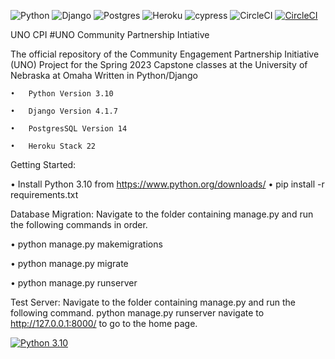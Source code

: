 
![Python](https://img.shields.io/badge/python-3670A0?style=for-the-badge&logo=python&logoColor=ffdd54)  ![Django](https://img.shields.io/badge/django-%23092E20.svg?style=for-the-badge&logo=django&logoColor=white)     ![Postgres](https://img.shields.io/badge/postgres-%23316192.svg?style=for-the-badge&logo=postgresql&logoColor=white)  ![Heroku](https://img.shields.io/badge/heroku-%23430098.svg?style=for-the-badge&logo=heroku&logoColor=white)    ![cypress](https://img.shields.io/badge/-cypress-%23E5E5E5?style=for-the-badge&logo=cypress&logoColor=058a5e) ![CircleCI](https://img.shields.io/badge/circle%20ci-%23161616.svg?style=for-the-badge&logo=circleci&logoColor=white) 
[![CircleCI](https://dl.circleci.com/status-badge/img/gh/uno-isqa-8950/uno-cpi/tree/master.svg?style=svg)](https://dl.circleci.com/status-badge/redirect/gh/uno-isqa-8950/uno-cpi/tree/master)

UNO CPI
#UNO Community Partnership Intiative 

The official repository of the Community Engagement Partnership Initiative (UNO) Project for the Spring 2023 Capstone classes at the University of Nebraska at Omaha Written in Python/Django

    •	Python Version 3.10
    
    •	Django Version 4.1.7
    
    •	PostgresSQL Version 14
    
    •	Heroku Stack 22
    


Getting Started:

•	Install Python 3.10 from https://www.python.org/downloads/
•	pip install -r requirements.txt


Database Migration:
Navigate to the folder containing manage.py and run the following commands in order.

•	python manage.py makemigrations

•	python manage.py migrate

•	python manage.py runserver


Test Server:
Navigate to the folder containing manage.py and run the following command. python manage.py runserver navigate to http://127.0.0.1:8000/ to go to the home page.



[![Python 3.10](https://img.shields.io/badge/python-3.10-blue.svg)](https://www.python.org/downloads/release/python-31010/)
